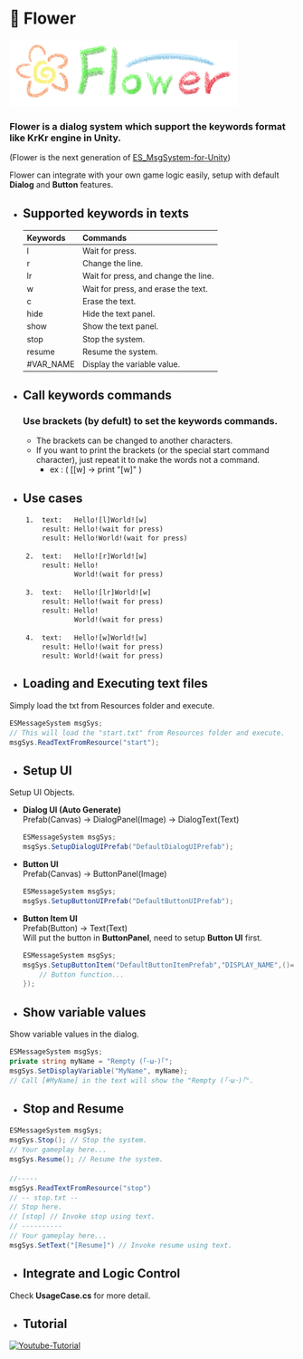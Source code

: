 # 🌺 Flower
<img src="./flower_logo.png" alt="flower_logo"/>

### **Flower** is a dialog system which support the keywords format like KrKr engine in **Unity**.
(Flower is the next generation of 
[ES_MsgSystem-for-Unity](https://github.com/emptygamer/ES_MsgSystem-for-Unity))

Flower can integrate with your own game logic easily, setup with default **Dialog** and **Button** features.

- ## **Supported keywords in texts**
    |Keywords|Commands|
    |-----------|--------|
    |l|Wait for press.|
    |r|Change the line.|
    |lr|Wait for press, and change the line.|
    |w|Wait for press, and erase the text.|
    |c|Erase the text.|
    |hide|Hide the text panel.|
    |show|Show the text panel.|
    |stop|Stop the system.|
    |resume|Resume the system.|
    |#VAR_NAME|Display the variable value.|
- ## **Call keywords commands**
    ### **Use brackets (by defult) to set the keywords commands.**
    - The brackets can be changed to another characters.
    - If you want to print the brackets (or the special start command character), just repeat it to make the words not a command. 
        - ex : ( [[w] -> print "[w]" )
- ## **Use cases**
```
    1.  text:   Hello![l]World![w]
        result: Hello!(wait for press)
        result: Hello!World!(wait for press)

    2.  text:   Hello![r]World![w]
        result: Hello!
                World!(wait for press)

    3.  text:   Hello![lr]World![w]
        result: Hello!(wait for press)
        result: Hello!
                World!(wait for press)
    
    4.  text:   Hello![w]World![w]
        result: Hello!(wait for press)
        result: World!(wait for press)
```

- ## **Loading and Executing text files**
Simply load the txt from Resources folder and execute.
```C#
ESMessageSystem msgSys;
// This will load the "start.txt" from Resources folder and execute.
msgSys.ReadTextFromResource("start");
```

- ## **Setup UI**
Setup UI Objects.
- **Dialog UI (Auto Generate)**
    <br>Prefab(Canvas) -> DialogPanel(Image) -> DialogText(Text)
    ```C#
    ESMessageSystem msgSys;
    msgSys.SetupDialogUIPrefab("DefaultDialogUIPrefab");
    ```
- **Button UI**
    <br>Prefab(Canvas) -> ButtonPanel(Image)
    ```C#
    ESMessageSystem msgSys;
    msgSys.SetupButtonUIPrefab("DefaultButtonUIPrefab");
    ```
- **Button Item UI**
    <br>Prefab(Button) -> Text(Text)
    <br>Will put the button in **ButtonPanel**, need to setup **Button UI** first.
    ```C#
    ESMessageSystem msgSys;
    msgSys.SetupButtonItem("DefaultButtonItemPrefab","DISPLAY_NAME",()=>{
        // Button function...
    });
    ```

- ## **Show variable values**
Show variable values in the dialog.
```C#
ESMessageSystem msgSys;
private string myName = "Rempty (｢･ω･)｢";
msgSys.SetDisplayVariable("MyName", myName);
// Call [#MyName] in the text will show the "Rempty (｢･ω･)｢".
```

- ## **Stop and Resume**
```C#
ESMessageSystem msgSys;
msgSys.Stop(); // Stop the system.
// Your gameplay here...
msgSys.Resume(); // Resume the system.

//-----
msgSys.ReadTextFromResource("stop")
// -- stop.txt --
// Stop here.
// [stop] // Invoke stop using text.
// ----------
// Your gameplay here...
msgSys.SetText("[Resume]") // Invoke resume using text.
```

- ## **Integrate and Logic Control**
Check **UsageCase.cs** for more detail.


- ## **Tutorial**
[![Youtube-Tutorial](https://i.ytimg.com/vi/QJhqPY2lL1o/hq720.jpg?sqp=-oaymwEbCKgBEF5IVfKriqkDDggBFQAAiEIYAXABwAEG&rs=AOn4CLDvfLBqffyyRn3NQX25aOGVBLAyXg)](https://youtu.be/QJhqPY2lL1o)